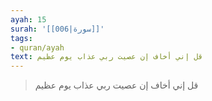 ```yaml
---
ayah: 15
surah: '[[006|سورة]]'
tags:
- quran/ayah
text: قل إني أخاف إن عصيت ربي عذاب يوم عظيم
---
```

> قل إني أخاف إن عصيت ربي عذاب يوم عظيم
